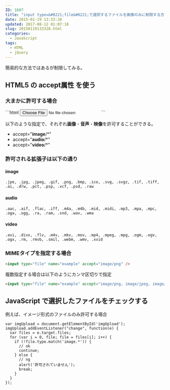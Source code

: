 ```yaml
---
ID: 1607
title: "input type=&#8221;file&#8221;で選択するファイルを画像のみに制限する方法"
date: 2015-01-19 13:33:28
updated: 2017-08-12 01:07:18
slug: 20150119133328.html
categories:
  - JavaScript
tags:
  - HTML
  - jQuery
---
```


簡易的な方法ではあるが制限してみる。

<!--more-->
<h2>HTML5 の accept属性 を使う</h2>
<h3>大まかに許可する場合</h3>
```html
<input type="file" name="example" accept="image/*">
```

以下のような指定で、それぞれ<b>画像</b>・<b>音声</b>・<b>映像</b>を許可することができる。

<ul>
 <li>accept="<b>image</b>/*" </li>
 <li>accept="<b>audio</b>/*"</li>
 <li>accept="<b>video</b>/*"</li>
</ul>

### 許可される拡張子は以下の通り

#### image

```
.jpe, .jpg, .jpeg, .gif, .png, .bmp, .ico, .svg, .svgz, .tif, .tiff, .ai, .drw, .pct, .psp, .xcf, .psd, .raw
```

#### audio

```
.aac, .aif, .flac, .iff, .m4a, .m4b, .mid, .midi, .mp3, .mpa, .mpc, .oga, .ogg, .ra, .ram, .snd, .wav, .wma
```

#### video

```
.avi, .divx, .flv, .m4v, .mkv, .mov, .mp4, .mpeg, .mpg, .ogm, .ogv, .ogx, .rm, .rmvb, .smil, .webm, .wmv, .xvid
```

<h3>MIMEタイプを指定する場合</h3>

```html
<input type="file" name="example" accept="image/png" />
```

複数指定する場合は以下のようにカンマ区切りで指定

```html
<input type="file" name="example" accept="image/png, image/jpeg, image/gif" />
```

## JavaScript で選択したファイルをチェックする

例えば、イメージ形式のファイルのみ許可する場合

```language-javascript
var imgUpload = document.getElementById('imgUpload');
imgUpload.addEventListener("change", function(e) {
  var files = e.target.files;
  for (var i = 0, file; file = files[i]; i++) {
    if (!file.type.match('image.*')) {
      // ok
      continue;
    } else {
      // ng
      alert('許可されていません');
      break;
    }
  }
});
```
